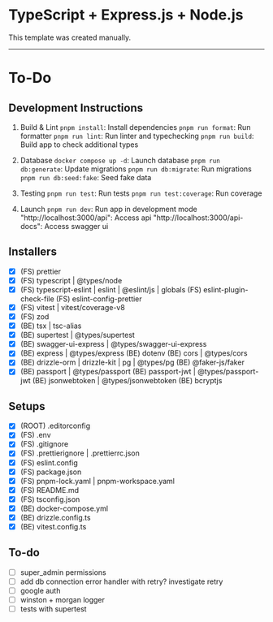 # TypeScript + Express.js + Node.js

This template was created manually.

---

# To-Do

## Development Instructions

1. Build & Lint
   `pnpm install`: Install dependencies
   `pnpm run format`: Run formatter
   `pnpm run lint`: Run linter and typechecking
   `pnpm run build`: Build app to check additional types

2. Database
   `docker compose up -d`: Launch database
   `pnpm run db:generate`: Update migrations
   `pnpm run db:migrate`: Run migrations
   `pnpm run db:seed:fake`: Seed fake data

3. Testing
   `pnpm run test`: Run tests
   `pnpm run test:coverage`: Run coverage

4. Launch
   `pnpm run dev`: Run app in development mode
   "http://localhost:3000/api": Access api
   "http://localhost:3000/api-docs": Access swagger ui

## Installers

- [x] (FS) prettier
- [x] (FS) typescript | @types/node
- [x] (FS) typescript-eslint | eslint | @eslint/js | globals
      (FS) eslint-plugin-check-file
      (FS) eslint-config-prettier
- [x] (FS) vitest | vitest/coverage-v8
- [x] (FS) zod
- [x] (BE) tsx | tsc-alias
- [x] (BE) supertest | @types/supertest
- [x] (BE) swagger-ui-express | @types/swagger-ui-express
- [x] (BE) express | @types/express
      (BE) dotenv
      (BE) cors | @types/cors
- [x] (BE) drizzle-orm | drizzle-kit | pg | @types/pg
      (BE) @faker-js/faker
- [x] (BE) passport | @types/passport
      (BE) passport-jwt | @types/passport-jwt
      (BE) jsonwebtoken | @types/jsonwebtoken
      (BE) bcryptjs

## Setups

- [x] (ROOT) .editorconfig
- [x] (FS) .env
- [x] (FS) .gitignore
- [x] (FS) .prettierignore | .prettierrc.json
- [x] (FS) eslint.config
- [x] (FS) package.json
- [x] (FS) pnpm-lock.yaml | pnpm-workspace.yaml
- [x] (FS) README.md
- [x] (FS) tsconfig.json
- [x] (BE) docker-compose.yml
- [x] (BE) drizzle.config.ts
- [x] (BE) vitest.config.ts

## To-do

- [ ] super_admin permissions
- [ ] add db connection error handler with retry? investigate retry
- [ ] google auth
- [ ] winston + morgan logger
- [ ] tests with supertest
